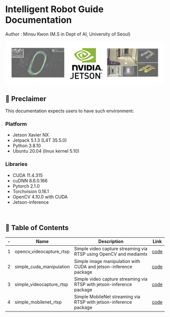 # Intelligent Robot Guide Documentation <br>
Author : Minsu Kwon (M.S in Dept of AI, University of Seoul)<br><br>
![Banner image](assets/logo.jpg) 
<br> 

## 📍 Preclaimer
This documentation expects users to have such environment:<br>
### Platform
* Jetson Xavier NX
* Jetpack 5.1.3 (L4T 35.5.0)
* Python 3.8.10
* Ubuntu 20.04 (linux kernel 5.10)

### Libraries 
* CUDA 11.4.315
* cuDNN 8.6.0.166
* Pytorch 2.1.0
* Torchvision 0.16.1
* OpenCV 4.10.0 with CUDA
* Jetson-inference
<br>

## 🚀 Table of Contents
|-| Name | Description | Link |
|-|--------|-------------|---------|
| 1 | opencv_videocapture_rtsp | Simple video capture streaming via RTSP using OpenCV and mediamtx | [code](code/01_mediamtx/opencv_videocapture_rtsp.py) |
| 2 | simple_cuda_manipulation | Simple image manipulation with CUDA and jetson-inference package | [code](code/02_jetson_inference/simple_cuda_manipulation.py) |
| 3 | simple_videocapture_rtsp | Simple video capture streaming via RTSP with jetson-inference package | [code](code/02_jetson_inference/simple_videocapture_rtsp.py) |
| 4 | simple_mobilenet_rtsp | Simple MobileNet streaming via RTSP with jetson-inference package | [code](code/02_jetson_inference/simple_mobilenet_rtsp.py) |